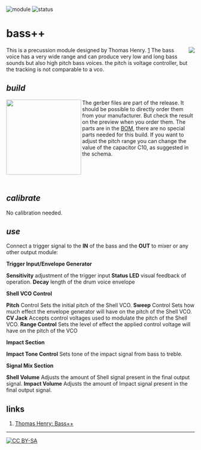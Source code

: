 ![module](https://img.shields.io/badge/module-other-yellow)
![status](https://img.shields.io/badge/status-final-green)

# bass++

This is a precussion module designed by Thomas Henry. [1][1]<a href="https://spielhuus.github.io/elektrophon/images/BassPPpanel.png"><img align="right" src="https://spielhuus.github.io/elektrophon/images/BassPPpanel_tmb.png"></a>
The bass voice has a very wide range and can produce very low and long bass sounds but also high pitch bass voices. the pitch is voltage controller, but the tracking is not comparable to a vco. 

## *build*

<a href="https://spielhuus.github.io/elektrophon/images/adsr-mount.jpg"><img width="200" align="left" src="https://spielhuus.github.io/elektrophon/images/adsr-mount_tmb.jpg"></a> The gerber files are part of the release. It should be possible to directly order them from your manufacturer. But check the result on the preview when you order them. The parts are in the [BOM](BOM.md), there are no special parts needed for this build. If you want to adjust the pitch range you can change the value of the capacitor C10, as suggested in the schema.<br/><br/><br/><br/><br/>

## *calibrate*

No calibration needed.

## *use*

Connect a trigger signal to the **IN** of the bass and the **OUT** to mixer or any other output module:

**Trigger Input/Envelope Generator**

**Sensitivity** adjustment of the trigger input
**Status LED**	visual feedback of operation.
**Decay** length of the drum voice envelope


**Shell VCO Control**

**Pitch** Control	Sets the initial pitch of the Shell VCO.
**Sweep** Control	Sets how much effect the envelope generator will have on the pitch of the Shell VCO.
**CV Jack** Accepts control voltages used to modulate the pitch of the Shell VCO.
**Range Control**	Sets the level of effect the applied control voltage will have on the pitch of the VCO


**Impact Section**

**Impact Tone Control**	Sets tone of the impact signal from bass to treble.


**Signal Mix Section**

**Shell Volume**	Adjusts the amount of Shell signal present in the final output signal.
**Impact Volume**	Adjusts the amount of Impact signal present in the final output signal.

## links

1) [Thomas Henry: Bass++][1]

---
[![CC BY-SA](https://licensebuttons.net/l/by-sa/3.0/88x31.png)](https://creativecommons.org/licenses/by-sa/4.0/)

[1]: http://birthofasynth.com/Thomas_Henry/Pages/Bass_Plus.html
